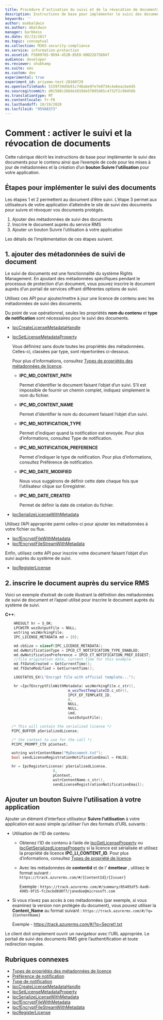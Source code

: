 ```yaml
---
title: Procédure d’activation du suivi et de la révocation de documents | Azure RMS
description: Instructions de base pour implémenter le suivi des documents pour le contenu ainsi qu’un exemple de code pour les mises à jour de métadonnées et un bouton Suivre l’utilisation pour votre application.
keywords: ''
author: msmbaldwin
ms.author: mbaldwin
manager: barbkess
ms.date: 02/23/2017
ms.topic: conceptual
ms.collection: M365-security-compliance
ms.service: information-protection
ms.assetid: F5089765-9D94-452B-85E0-00D22675D847
audience: developer
ms.reviewer: shubhamp
ms.suite: ems
ms.custom: dev
experimental: true
experiment_id: priyamo-test-20160729
ms.openlocfilehash: 5159f39d5b91c748abe9fe7e0734c4a6eacbe4d5
ms.sourcegitcommit: d01580c266de1019de5f895d65c4732f2c98456b
ms.translationtype: MT
ms.contentlocale: fr-FR
ms.lasthandoff: 10/19/2020
ms.locfileid: "95568373"
---
```

# <a name="how-to-enable-document-tracking-and-revocation"></a>Comment : activer le suivi et la révocation de documents

Cette rubrique décrit les instructions de base pour implémenter le suivi des documents pour le contenu ainsi que l’exemple de code pour les mises à jour de métadonnées et la création d’un **bouton Suivre l'utilisation** pour votre application.

## <a name="steps-to-implement-document-tracking"></a>Étapes pour implémenter le suivi des documents

Les étapes 1 et 2 permettent au document d’être suivi. L’étape 3 permet aux utilisateurs de votre application d’atteindre le site de suivi des documents pour suivre et révoquer vos documents protégés.

1. Ajouter des métadonnées de suivi des documents
2. Inscrire le document auprès du service RMS
3. Ajouter un bouton Suivre l’utilisation à votre application

Les détails de l’implémentation de ces étapes suivent.

## <a name="1-add-document-tracking-metadata"></a>1. ajouter des métadonnées de suivi de document

Le suivi de documents est une fonctionnalité du système Rights Management. En ajoutant des métadonnées spécifiques pendant le processus de protection d’un document, vous pouvez inscrire le document auprès d’un portail de services offrant différentes options de suivi.

Utilisez ces API pour ajouter/mettre à jour une licence de contenu avec les métadonnées de suivi des documents.


Du point de vue opérationnel, seules les propriétés **nom du contenu** et **type de notification** sont nécessaires pour le suivi des documents.


- [IpcCreateLicenseMetadataHandle](/previous-versions/windows/desktop/msipc/ipccreatelicensemetadatahandle)
- [IpcSetLicenseMetadataProperty](/previous-versions/windows/desktop/msipc/ipcsetlicensemetadataproperty)

  Vous définirez sans doute toutes les propriétés des métadonnées. Celles-ci, classées par type, sont répertoriées ci-dessous.

  Pour plus d’informations, consultez [Types de propriétés des métadonnées de licence](/previous-versions/windows/desktop/msipc/license-metadata-property-types).

  - **IPC_MD_CONTENT_PATH**

    Permet d’identifier le document faisant l’objet d’un suivi. S’il est impossible de fournir un chemin complet, indiquez simplement le nom du fichier.

  - **IPC_MD_CONTENT_NAME**

    Permet d’identifier le nom du document faisant l’objet d’un suivi.

  - **IPC_MD_NOTIFICATION_TYPE**

    Permet d’indiquer quand la notification est envoyée. Pour plus d’informations, consultez Type de notification.

  - **IPC_MD_NOTIFICATION_PREFERENCE**

    Permet d’indiquer le type de notification. Pour plus d’informations, consultez Préférence de notification.

  - **IPC_MD_DATE_MODIFIED**

    Nous vous suggérons de définir cette date chaque fois que l’utilisateur clique sur Enregistrer.

  - **IPC_MD_DATE_CREATED**

    Permet de définir la date de création du fichier.

- [IpcSerializeLicenseWithMetadata](/previous-versions/windows/desktop/msipc/ipcserializelicensemetadata)

Utilisez l’API appropriée parmi celles-ci pour ajouter les métadonnées à votre fichier ou flux.

- [IpcfEncryptFileWithMetadata](/previous-versions/windows/desktop/msipc/ipcfencryptfilewithmetadata)
- [IpcfEncryptFileStreamWithMetadata](/previous-versions/windows/desktop/msipc/ipcfencryptfilestreamwithmetadata)

Enfin, utilisez cette API pour inscrire votre document faisant l’objet d’un suivi auprès du système de suivi.

- [IpcRegisterLicense](/previous-versions/windows/desktop/msipc/ipcregisterlicense)


## <a name="2-register-the-document-with-the-rms-service"></a>2. inscrire le document auprès du service RMS

Voici un exemple d’extrait de code illustrant la définition des métadonnées de suivi de document et l’appel utilisé pour inscrire le document auprès du système de suivi.

**C++**:

  ```cpp
      HRESULT hr = S_OK;
      LPCWSTR wszOutputFile = NULL;
      wstring wszWorkingFile;
      IPC_LICENSE_METADATA md = {0};

      md.cbSize = sizeof(IPC_LICENSE_METADATA);
      md.dwNotificationType = IPCD_CT_NOTIFICATION_TYPE_ENABLED;
      md.dwNotificationPreference = IPCD_CT_NOTIFICATION_PREF_DIGEST;
      //file origination date, current time for this example
      md.ftDateCreated = GetCurrentTime();
      md.ftDateModified = GetCurrentTime();

      LOGSTATUS_EX(L"Encrypt file with official template...");

      hr =IpcfEncryptFileWithMetadata( wszWorkingFile.c_str(),
                               m_wszTestTemplateID.c_str(),
                               IPCF_EF_TEMPLATE_ID,
                               0,
                               NULL,
                               NULL,
                               &md,
                               &wszOutputFile);

     /* This will contain the serialized license */
     PIPC_BUFFER pSerializedLicense;

     /* the context to use for the call */
     PCIPC_PROMPT_CTX pContext;

     wstring wstrContentName("MyDocument.txt");
     bool sendLicenseRegistrationNotificationEmail = FALSE;

     hr = IpcRegisterLicense( pSerializedLicense,
                        0,
                        pContext,
                        wstrContentName.c_str(),
                        sendLicenseRegistrationNotificationEmail);
  ```

## <a name="add-a-track-usage-button-to-your-app"></a>Ajouter un bouton **Suivre l’utilisation** à votre application

Ajouter un élément d’interface utilisateur **Suivre l’utilisation** à votre application est aussi simple qu’utiliser l’un des formats d’URL suivants :

- Utilisation de l’ID de contenu
  - Obtenez l’ID de contenu à l’aide de [IpcGetLicenseProperty](/previous-versions/windows/desktop/msipc/ipcgetlicenseproperty) ou [IpcGetSerializedLicenseProperty](/previous-versions/windows/desktop/msipc/ipcgetserializedlicenseproperty) si la licence est sérialisée et utilisez la propriété de licence **IPC_LI_CONTENT_ID**. Pour plus d’informations, consultez [Types de propriété de licence](/previous-versions/windows/desktop/msipc/license-property-types).
  - Avec les métadonnées de **contentid** et de l' **émetteur** , utilisez le format suivant : `https://track.azurerms.com/#/{ContentId}/{Issuer}`

    Exemple : `https://track.azurerms.com/#/summary/05405df5-8ad6-4905-9f15-fc2ecbd8d0f7/janedoe@microsoft.com`

- Si vous n’avez pas accès à ces métadonnées (par exemple, si vous examinez la version non protégée du document), vous pouvez utiliser la **Content_Name** au format suivant : `https://track.azurerms.com/#/?q={ContentName}`

  Exemple - https://track.azurerms.com/#/?q=Secret!.txt

Le client doit simplement ouvrir un navigateur avec l’URL appropriée. Le portail de suivi des documents RMS gère l’authentification et toute redirection requise.

## <a name="related-topics"></a>Rubriques connexes

* [Types de propriétés des métadonnées de licence](/previous-versions/windows/desktop/msipc/license-metadata-property-types)
* [Préférence de notification](/previous-versions/windows/desktop/msipc/notification-preference)
* [Type de notification](/previous-versions/windows/desktop/msipc/notification-type)
* [IpcCreateLicenseMetadataHandle](/previous-versions/windows/desktop/msipc/ipccreatelicensemetadatahandle)
* [IpcSetLicenseMetadataProperty](/previous-versions/windows/desktop/msipc/ipcsetlicensemetadataproperty)
* [IpcSerializeLicenseWithMetadata](/previous-versions/windows/desktop/msipc/ipcserializelicensemetadata)
* [IpcfEncryptFileWithMetadata](/previous-versions/windows/desktop/msipc/ipcfencryptfilewithmetadata)
* [IpcfEncryptFileStreamWithMetadata](/previous-versions/windows/desktop/msipc/ipcfencryptfilestreamwithmetadata)
* [IpcRegisterLicense](/previous-versions/windows/desktop/msipc/ipcregisterlicense)